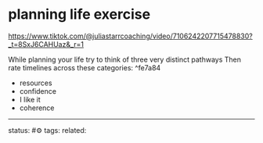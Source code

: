 # planning life exercise
https://www.tiktok.com/@juliastarrcoaching/video/7106242207715478830?_t=8SxJ6CAHUaz&_r=1

While planning your life try to think of three very distinct pathways
Then rate timelines across these categories: ^fe7a84
 - resources
 - confidence
 - I like it
 - coherence




--- 
status: #⚙️ 
tags: 
related: 